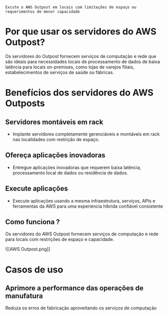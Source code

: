 	Excute o AWS Outpost em locais com limitações de espaço ou requerimentos de menor capacidade

# Por que usar os servidores do AWS Outpost?
Os servidores do Outpost fornecem serviços de computação e rede que são ideais para necessidades locais de processamento de dados de baixa latência para locais on-premises, como lojas de varejos filiais, estabelecimentos de serviços de saúde ou fábricas.

# Benefícios dos servidores do AWS Outposts
## Servidores montáveis em rack
- Implante servidores completamente gerenciáveis e montáveis em rack nas localidades com restrição de espaço.
## Ofereça aplicações inovadoras
- Entregue aplicações inovadoras que requerem baixa latência, processamento local de dados ou residência de dados.
## Execute aplicações
- Execute aplicações usando a mesma infraestrutura, serviços, APIs e ferramentas da AWS para uma experiencia híbrida confiável consistente

## Como funciona ?
Os servidores do AWS Outpost fornecem serviços de computação e rede para locais com restrições de espaço e capacidade.

![[AWS Outpost.png]]

# Casos de uso
## Aprimore a performance das operações de manufatura
Reduza os erros de fabricação aproveitando os serviços de computação